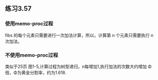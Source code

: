 ## 练习3.57
### 使用memo-proc过程
fibs 的每个元素只需要进行一次加法计算，所以，计算第 n 个元素只需要执行 n 次加法。  
### 不使用memo-proc过程
类似于25页 图1-5,计算过程为树型递归，n每增加1,执行加法的次数大约增加 Φ 倍，Φ为黄金分割率，约为1.618.